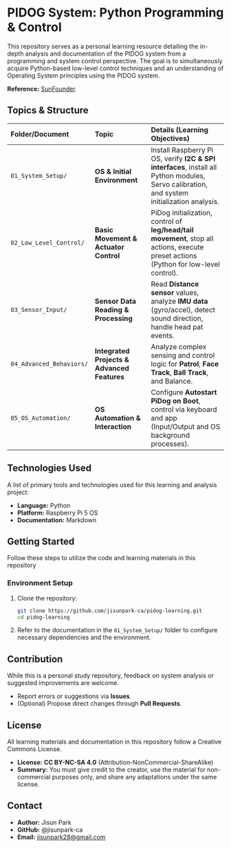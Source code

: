 # PIDOG System: Python Programming & Control

This repository serves as a personal learning resource detailing the in-depth analysis and documentation of the PIDOG system from a programming and system control perspective. The goal is to simultaneously acquire Python-based low-level control techniques and an understanding of Operating System principles using the PIDOG system.

**Reference:** [SunFounder](https://docs.sunfounder.com/projects/pidog/en/latest/python/python_start/installing_the_os.html)

## Topics & Structure

| Folder/Document | Topic | Details (Learning Objectives) |
| :--- | :--- | :--- |
| `01_System_Setup/` | **OS & Initial Environment** | Install Raspberry Pi OS, verify **I2C & SPI interfaces**, install all Python modules, Servo calibration, and system initialization analysis. |
| `02_Low_Level_Control/` | **Basic Movement & Actuator Control** | PiDog initialization, control of **leg/head/tail movement**, stop all actions, execute preset actions (Python for low-level control). |
| `03_Sensor_Input/` | **Sensor Data Reading & Processing** | Read **Distance sensor** values, analyze **IMU data** (gyro/accel), detect sound direction, handle head pat events. |
| `04_Advanced_Behaviors/` | **Integrated Projects & Advanced Features** | Analyze complex sensing and control logic for **Patrol**, **Face Track**, **Ball Track**, and Balance. |
| `05_OS_Automation/` | **OS Automation & Interaction** | Configure **Autostart PiDog on Boot**, control via keyboard and app (Input/Output and OS background processes). |

## Technologies Used

A list of primary tools and technologies used for this learning and analysis project:

* **Language:** Python
* **Platform:** Raspberry Pi 5 OS
* **Documentation:** Markdown

## Getting Started

Follow these steps to utilize the code and learning materials in this repository

### Environment Setup

1.  Clone the repository:
    ```bash
    git clone https://github.com/jisunpark-ca/pidog-learning.git
    cd pidog-learning
    ```
2.  Refer to the documentation in the `01_System_Setup/` folder to configure necessary dependencies and the environment.

## Contribution

While this is a personal study repository, feedback on system analysis or suggested improvements are welcome.

* Report errors or suggestions via **Issues**.
* (Optional) Propose direct changes through **Pull Requests**.

## License

All learning materials and documentation in this repository follow a Creative Commons License.

* **License:** **CC BY-NC-SA 4.0** (Attribution-NonCommercial-ShareAlike)
* **Summary:** You must give credit to the creator, use the material for non-commercial purposes only, and share any adaptations under the same license.

## Contact

* **Author:** Jisun Park
* **GitHub:** @jisunpark-ca
* **Email:** jisunpark28@gmail.com

